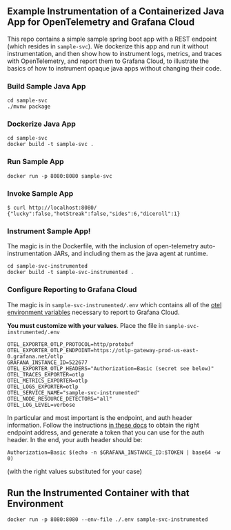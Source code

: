 ## Example Instrumentation of a Containerized Java App for OpenTelemetry and Grafana Cloud

This repo contains a simple sample spring boot app with a REST endpoint (which resides in `sample-svc`).  We dockerize this app and
run it without instrumentation, and then show how to instrument logs, metrics, and traces with OpenTelemetry, and report them to Grafana
Cloud, to illustrate the basics of how to instrument opaque java apps without changing their code.

### Build Sample Java App

```
cd sample-svc
./mvnw package
```

### Dockerize Java App

```
cd sample-svc 
docker build -t sample-svc .
```

### Run Sample App

```
docker run -p 8080:8080 sample-svc
```

### Invoke Sample App

```
$ curl http://localhost:8080/
{"lucky":false,"hotStreak":false,"sides":6,"diceroll":1}
```

### Instrument Sample App!

The magic is in the Dockerfile, with the inclusion of open-telemetry auto-instrumentation JARs,
and including them as the java agent at runtime.

```
cd sample-svc-instrumented
docker build -t sample-svc-instrumented .
```

### Configure Reporting to Grafana Cloud

The magic is in `sample-svc-instrumented/.env` which contains all of the [otel
environment variables](https://opentelemetry.io/docs/specs/otel/configuration/sdk-environment-variables/) necessary to report to Grafana Cloud.

**You must customize with your values**.  Place the file in `sample-svc-instrumented/.env`

```
OTEL_EXPORTER_OTLP_PROTOCOL=http/protobuf
OTEL_EXPORTER_OTLP_ENDPOINT=https://otlp-gateway-prod-us-east-0.grafana.net/otlp
GRAFANA_INSTANCE_ID=522677
OTEL_EXPORTER_OTLP_HEADERS="Authorization=Basic (secret see below)"
OTEL_TRACES_EXPORTER=otlp
OTEL_METRICS_EXPORTER=otlp
OTEL_LOGS_EXPORTER=otlp
OTEL_SERVICE_NAME="sample-svc-instrumented"
OTEL_NODE_RESOURCE_DETECTORS="all"
OTEL_LOG_LEVEL=verbose
```

In particular and most important is the endpoint, and auth header information. 
Follow the instructions [in these docs](https://grafana.com/docs/grafana-cloud/monitor-infrastructure/otlp/send-data-otlp/) to obtain the right endpoint address, and generate a token that
you can use for the auth header. In the end, your auth header should be:

`Authorization=Basic $(echo -n $GRAFANA_INSTANCE_ID:$TOKEN | base64 -w 0)`

(with the right values substituted for your case)

## Run the Instrumented Container with that Environment

`docker run -p 8080:8080 --env-file ./.env sample-svc-instrumented`




